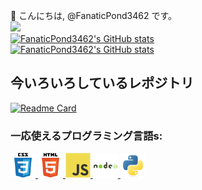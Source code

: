 👋 こんにちは, @FanaticPond3462 です。<br>
![](https://komarev.com/ghpvc/?username=FanaticPond3462&style=for-the-badge)<br>
[![FanaticPond3462's GitHub stats](https://github-readme-stats.vercel.app/api?username=FanaticPond3462&theme=transparent&show_icons=true)]()<br>
[![FanaticPond3462's GitHub stats](https://github-profile-summary-cards.vercel.app/api/cards/profile-details?username=FanaticPond3462&theme=github_dark)]()

## 今いろいろしているレポジトリ
[![Readme Card](https://github-readme-stats.vercel.app/api/pin/?username=FanaticPond3462&repo=tsukuyomichan-talksoft&theme=transparent)](https://github.com/FanaticPond3462/tsukuyomichan-talksoft)


<h3 align="left">一応使えるプログラミング言語s:</h3>
<p align="left"> <a href="https://www.w3schools.com/css/" target="_blank" rel="noreferrer"> <img src="https://raw.githubusercontent.com/devicons/devicon/master/icons/css3/css3-original-wordmark.svg" alt="css3" width="40" height="40"/> </a> <a href="https://www.w3.org/html/" target="_blank" rel="noreferrer"> <img src="https://raw.githubusercontent.com/devicons/devicon/master/icons/html5/html5-original-wordmark.svg" alt="html5" width="40" height="40"/> </a> <a href="https://developer.mozilla.org/en-US/docs/Web/JavaScript" target="_blank" rel="noreferrer"> <img src="https://raw.githubusercontent.com/devicons/devicon/master/icons/javascript/javascript-original.svg" alt="javascript" width="40" height="40"/> </a> <a href="https://nodejs.org" target="_blank" rel="noreferrer"> <img src="https://raw.githubusercontent.com/devicons/devicon/master/icons/nodejs/nodejs-original-wordmark.svg" alt="nodejs" width="40" height="40"/> </a> <a href="https://www.python.org" target="_blank" rel="noreferrer"> <img src="https://raw.githubusercontent.com/devicons/devicon/master/icons/python/python-original.svg" alt="python" width="40" height="40"/> </a> </p>

<!---
FanaticPond3462/FanaticPond3462 is a ✨ special ✨ repository because its `README.md` (this file) appears on your GitHub profile.
You can click the Preview link to take a look at your changes.
--->
